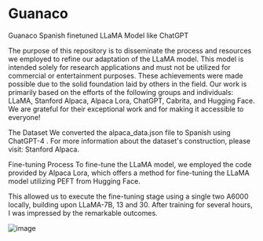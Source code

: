 # Guanaco
Guanaco Spanish finetuned LLaMA Model like ChatGPT


The purpose of this repository is to disseminate the process and resources we employed to refine our adaptation of the LLaMA model.
This model is intended solely for research applications and must not be utilized for commercial or entertainment purposes.
These achievements were made possible due to the solid foundation laid by others in the field. Our work is primarily based on the efforts of the following groups and individuals: LLaMA, Stanford Alpaca, Alpaca Lora, ChatGPT, Cabrita, and Hugging Face. We are grateful for their exceptional work and for making it accessible to everyone!

The Dataset We converted the alpaca_data.json file to Spanish using ChatGPT-4 . For more information about the dataset's construction, please visit: Stanford Alpaca.

Fine-tuning Process To fine-tune the LLaMA model, we employed the code provided by Alpaca Lora, which offers a method for fine-tuning the LLaMA model utilizing PEFT from Hugging Face. 

This allowed us to execute the fine-tuning stage using a single two A6000 locally, building upon LLaMA-7B, 13 and 30. After training for several hours, I was impressed by the remarkable outcomes. 

![image](https://user-images.githubusercontent.com/35476741/232321683-d729cbbc-dd32-4717-bb1a-9c231871d79d.png)
